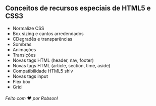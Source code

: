 ## Conceitos de recursos especiais de HTML5 e CSS3

<ul type="square">
    <li>Normalize CSS
    <li>Box sizing e cantos arredendados
    <li>CDegradês e transparências
    <li>Sombras
    <li>Animações
    <li>Transições
    <li>Novas tags HTML (header, nav, footer)
    <li>Novas tags HTML (article, section, time, aside)
    <li>Compatibilidade HTML5 shiv
    <li>Novas tags input
    <li>Flex box
    <li>Grid
</ul>

<h6>Feito com ♥ por Robson!</h6>
